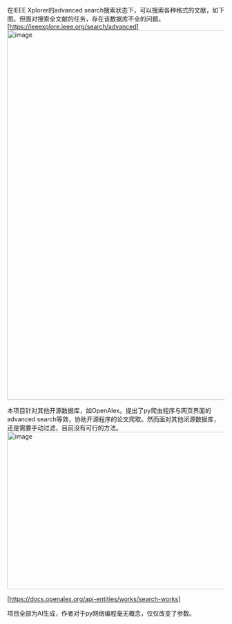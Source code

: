在IEEE Xplorer的advanced search搜索状态下，可以搜索各种格式的文献，如下图。但面对搜索全文献的任务，存在该数据库不全的问题。
[https://ieeexplore.ieee.org/search/advanced]
<img width="1352" height="855" alt="image" src="https://github.com/user-attachments/assets/8c4738ee-167e-4aef-a8ac-dfb2c3a4b076" />


本项目针对其他开源数据库，如OpenAlex。提出了py爬虫程序与网页界面的advanced search等效，协助开源程序的论文爬取。然而面对其他闭源数据库，还是需要手动过滤，目前没有可行的方法。
<img width="618" height="364" alt="image" src="https://github.com/user-attachments/assets/17bd42ac-423c-46fa-a655-13ac7262d0d6" />

[https://docs.openalex.org/api-entities/works/search-works]

项目全部为AI生成，作者对于py网络编程毫无概念，仅仅改变了参数。
